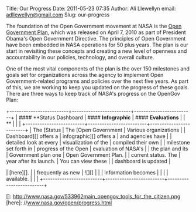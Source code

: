 Title: Our Progress
Date: 2011-05-23 07:35
Author: Ali Llewellyn
email: adllewellyn@gmail.com
Slug: our-progress

The foundation of the Open Government movement at NASA is the [Open
Government Plan][], which was released on April 7, 2010 as part of
President Obama's Open Government Directive. The principles of Open
Government have been embedded in NASA operations for 50 plus years. The
plan is our start in revisiting these concepts and creating a new level
of openness and accountability in our policies, technology, and overall
culture.

One of the most vital components of the plan is the over 150 milestones
and goals set for organizations across the agency to implement Open
Government-related programs and policies over the next five years. As
part of this, we are working to keep you updated on the progress of
these goals. There are three ways to keep track of NASA's progress on
the OpenGov Plan:

+-------------------------+-------------------------+-------------------------+
| #### **Status Dashboard | #### **Infographic**    | #### **Evaluations**    |
| **                      |                         |                         |
+-------------------------+-------------------------+-------------------------+
| The [Status             | The [Open Government    | Various organizations   |
| Dashboard][] offers a   | infographic][] offers a | and agencies have       |
| detailed look at every  | visualization of the    | compiled their own      |
| milestone set forth in  | progress of the Open    | evaluation of NASA's    |
| the plan and its        | Government plan one     | Open Government Plan.   |
| current status. The     | year after its launch.  | You can view these      |
| dashboard is updated    | </p>                    | [here][].               |
| frequently as new       | ![][]                   |                         |
| information becomes     |                         |                         |
| available.              |                         |                         |
+-------------------------+-------------------------+-------------------------+

  [Open Government Plan]: http://www.nasa.gov/open/plan
  [Status Dashboard]: http://www.nasa.gov/open/statusdashboard.html
  [Open Government infographic]: http://open.nasa.gov/2011/05/open-government-1-year-status-infographic/
  []: http://www.nasa.gov/533962main_opengov_tools_for_the_citizen.png
  [here]: //www.nasa.gov/open/progress.html
